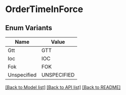 # OrderTimeInForce

## Enum Variants

| Name | Value |
|---- | -----|
| Gtt | GTT |
| Ioc | IOC |
| Fok | FOK |
| Unspecified | UNSPECIFIED |


[[Back to Model list]](../README.md#documentation-for-models) [[Back to API list]](../README.md#documentation-for-api-endpoints) [[Back to README]](../README.md)


